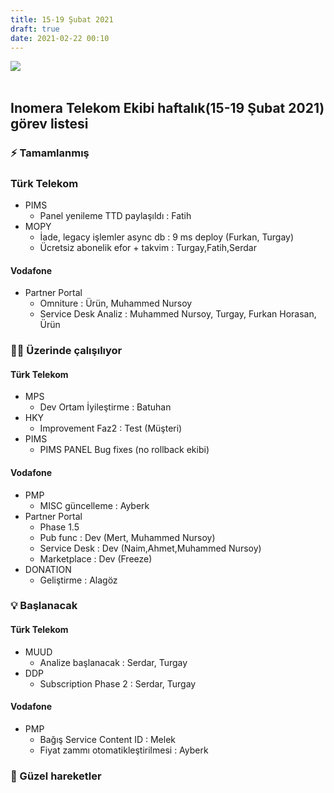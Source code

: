 ```yaml
---
title: 15-19 Şubat 2021
draft: true
date: 2021-02-22 00:10
---
```

<img src= "https://agile.inomera.net/_persistent/logo.png?file=136-1"></img>
<br>
<br>

## Inomera Telekom Ekibi haftalık(15-19 Şubat 2021) görev listesi

### ⚡ Tamamlanmış

### Türk Telekom 
- PIMS 
	- Panel yenileme TTD paylaşıldı : Fatih
- MOPY
	- İade, legacy işlemler async db : 9 ms deploy (Furkan, Turgay)
	- Ücretsiz abonelik efor + takvim : Turgay,Fatih,Serdar 
#### Vodafone 
- Partner Portal
    - Omniture : Ürün, Muhammed Nursoy
    - Service Desk Analiz : Muhammed Nursoy, Turgay, Furkan Horasan, Ürün
### 👩‍💻 Üzerinde çalışılıyor

#### Türk Telekom 
- MPS 
  - Dev Ortam İyileştirme : Batuhan
- HKY 
  - Improvement Faz2 : Test (Müşteri)
- PIMS 
	- PIMS PANEL Bug fixes (no rollback ekibi)
#### Vodafone 
- PMP
   - MISC güncelleme : Ayberk
- Partner Portal
    - Phase 1.5 
     - Pub func : Dev (Mert, Muhammed Nursoy)
     - Service Desk : Dev (Naim,Ahmet,Muhammed Nursoy)
     - Marketplace : Dev (Freeze)
 - DONATION
 	 - Geliştirme : Alagöz   
### 💡 Başlanacak

#### Türk Telekom 
- MUUD
	- Analize başlanacak : Serdar, Turgay
- DDP
	- Subscription Phase 2 : Serdar, Turgay
#### Vodafone
- PMP
	- Bağış Service Content ID : Melek
	- Fiyat zammı otomatikleştirilmesi : Ayberk
### 🌴 Güzel hareketler
